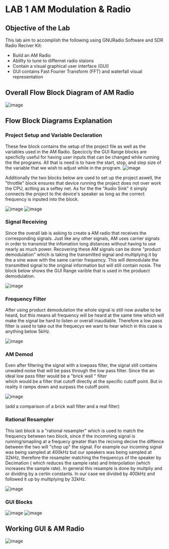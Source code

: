 # LAB 1 AM Modulation & Radio

## Objective of the Lab 
This lab aim to accomplish the following using GNURadio Software and SDR Radio Reciver Kit: 

+ Build an AM Radio 
+ Abillty to tune to differnet radio staions
+ Contain a visual graphical user interface (GUI)
+ GUI contains Fast Fourier Transform (FFT) and waterfall visual representation

## Overall Flow Block Diagram of AM Radio 
![image](https://github.com/DANYSR8/ENEE_3141_DigiComm/assets/117769464/de5b59ed-4711-4832-b04f-6e5d05ca4ef0)

## Flow Block Diagrams Explanation 
### Project Setup and Variable Declaration 
These few block contains the setup of the project file as well as the variables used in the AM Radio. Speciccly the GUI Range blocks are
specficlly useful for having user inputs that can be changed while running the the programs. All that is need is to have the start, stop, and step
size of the variable that we wish to adjust while in the program. 
![image](https://github.com/DANYSR8/ENEE_3141_DigiComm/assets/117769464/f6535e33-9a67-48fe-9a82-d457f2e63acd)

Additionally the two blocks below are used to set up the project aswell, the "throttle" block ensures that device running the project does not over work the CPU, 
actting as a seftey net. As for the the "Audio Sink" it simply connects the project to the device's speaker as long as the correct frequency is inputed into the block.

![image](https://github.com/DANYSR8/ENEE_3141_DigiComm/assets/117769464/9edba9b0-a13d-4500-ad57-c6e7c01fa28b)
![image](https://github.com/DANYSR8/ENEE_3141_DigiComm/assets/117769464/169d9c64-f594-45ea-a7b8-f69b61c7c336)


### Signal Receiving 
Since the overall lab is asking to create a AM radio that receives the corresponding signals. Just like any other signals, AM uses carrier signals in order to
transmist the infomation long distances without having to use nearly as much power. Recovering these AM signals can be done "product demodulation" which is taking the transmitted signal and multiplying 
it by the a sine wave with the same carrier frequency. This will demodulate the transmitted signal to the original information but will still contain nosie. The block below shows the GUI Range varible that is 
used in the produect demodulation.    

![image](https://github.com/DANYSR8/ENEE_3141_DigiComm/assets/117769464/02efbce8-c3f1-4f22-a4fb-f9f4482b438f)

### Frequency Filter 
After using product demodulation the whole signal is still now avialbe to be heard, but this means all frequency will be heard at the same time which will make the signal be hard to listen or overall inaudiable.
Therefore a low pass filter is used to take out the frequecys we want to hear which in this case is anything below 5kHz. 

![image](https://github.com/DANYSR8/ENEE_3141_DigiComm/assets/117769464/92826523-d991-4b1d-bc1d-0881ef160b13)

### AM Demod
Even after filtering the signal with a lowpass filter, the signal still contains unwated noise that will be pass through the low pass filter. Since the an ideal low pass filter would be a "brick wall " filter  
which would be a filter that cutoff directly at the specific cutoff point. But in reality it ramps down and surpass the cutoff point. 

![image](https://github.com/DANYSR8/ENEE_3141_DigiComm/assets/117769464/23fda64b-88a5-4bec-bbaf-88be2df2b245)

(add a comparison of a brick wall filter and a real filter)

### Rational Resampler 
This last block is a "rational resampler" which is used to match the frequency between two block, since if the incomming signal is running/smapling at a frequecy greater than the reciving decive the diffence between the two will "chop up" the signal. For example our incoming signal was being sampled at 400kHz but our speakers was being sampled at 32kHz, therefore the resampler matching the frequencys of the speaker by Decimation ( which reduces the sample rate) and Interpolation (which increases the sample rate). In general this resample is done by multpliy and or dividing by a certin constants. In our case we divided by 400kHz and followed it up by multiplying by 32kHz. 

![image](https://github.com/DANYSR8/ENEE_3141_DigiComm/assets/117769464/bc2bee30-626c-460c-871a-6141247523c9)



### GUI Blocks 
![image](https://github.com/DANYSR8/ENEE_3141_DigiComm/assets/117769464/443a98d8-41cd-42c7-8fd3-0fb1093e2ce0)
![image](https://github.com/DANYSR8/ENEE_3141_DigiComm/assets/117769464/36902073-1f68-4fc4-b85a-dd15d9ae755f)

## Working GUI & AM Radio 
![image](https://github.com/DANYSR8/ENEE_3141_DigiComm/assets/117769464/3c564670-a2d1-44c5-b894-1450f1449abb)

